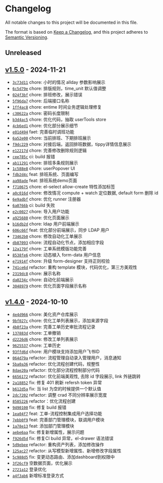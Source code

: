 # Changelog

All notable changes to this project will be documented in this file.

The format is based on [Keep a Changelog](https://keepachangelog.com/en/1.0.0/), and this project adheres to [Semantic Versioning](https://semver.org/spec/v2.0.0.html).

## Unreleased

## [v1.5.0](https://github.com/Duke1616/ecmdb-web/releases/tag/v1.5.0) - 2024-11-21

- [`3c73d11`](https://github.com/Duke1616/ecmdb-web/commit/3c73d1117147571396735f0f2433e9919e258040) chore: 小时的情况 allday 参数影响展示
- [`6c5d79e`](https://github.com/Duke1616/ecmdb-web/commit/6c5d79e75495221ea73c8f4b79a36091903fe7e7) chore: 排版规则，time_unit 默认值调整
- [`024f3bf`](https://github.com/Duke1616/ecmdb-web/commit/024f3bf088b22f305d5bdc6d4d07c8bf37ffaa5a) chore: 排班修改，展示错误
- [`5f96da7`](https://github.com/Duke1616/ecmdb-web/commit/5f96da78105bdbd896b3e3d1655ac41a2fc692ec) chore: 后端接口名称
- [`1ff4ac8`](https://github.com/Duke1616/ecmdb-web/commit/1ff4ac8d772e76f67822a23da714d3b390977ab7) chore: entime 时间业务逻辑处理修复
- [`c30622a`](https://github.com/Duke1616/ecmdb-web/commit/c30622a7fb4a802e0296199fe590297581fe0b10) chore: 密码长度限制
- [`b3d4ac5`](https://github.com/Duke1616/ecmdb-web/commit/b3d4ac56f8aafe47c7a2e913d548df1abe424899) chore: 优化代码，抽取 userTools store
- [`4cb6ed1`](https://github.com/Duke1616/ecmdb-web/commit/4cb6ed163b5bb70b4008bed52bec1da062fc7468) chore: 优化部分展示细节
- [`e01d494`](https://github.com/Duke1616/ecmdb-web/commit/e01d494333c9521a982468032338da03540521b2) faet: 完善临时调班功能
- [`6a52e00`](https://github.com/Duke1616/ecmdb-web/commit/6a52e00ea350dbd52055065f381ef47b003a95c6) chore: 当前排班、下期排班展示
- [`f9dc229`](https://github.com/Duke1616/ecmdb-web/commit/f9dc229f2db9d7503f0ef6195680ca4e1fa09002) chore: 对接后端，返回排班数据，tippy详情信息展示
- [`e12217d`](https://github.com/Duke1616/ecmdb-web/commit/e12217d97f915d90913e640e74cc99578528168a) chore: 完善修改删除规则逻辑
- [`cee785c`](https://github.com/Duke1616/ecmdb-web/commit/cee785cd62f32ddd70965a017e76cde4142ef72d) ci: build 报错
- [`ab11291`](https://github.com/Duke1616/ecmdb-web/commit/ab11291259d159f004ebb04fcffe7bc730dc68f4) chore: 排班多条规则展示
- [`1c588e8`](https://github.com/Duke1616/ecmdb-web/commit/1c588e81979e45a5ebd11d88a4fc1b1370162f1b) chore: userPopover UI
- [`fdb2d4c`](https://github.com/Duke1616/ecmdb-web/commit/fdb2d4c5ef495556965c9bef0eea5202dc8ccab4) feat: 排班系统、页面编写
- [`aa98ade`](https://github.com/Duke1616/ecmdb-web/commit/aa98ade4b0f9f875660a799bc8558cfda7564f5b) feat: 排班系统demo页面
- [`f710675`](https://github.com/Duke1616/ecmdb-web/commit/f71067503a53490975f9d7a8f36d69e2816f3a00) chore: el-select allow-create 特性添加标签
- [`a0c016d`](https://github.com/Duke1616/ecmdb-web/commit/a0c016d2e1766a5c14317a92bbd9000894af22b7) chore: 修改情况 compute + watch 定位数据, default form 删除 id
- [`6e9adbf`](https://github.com/Duke1616/ecmdb-web/commit/6e9adbf3a6a8699c168a9b10107876bf895f7ec6) chore: 优化 runner 注册器
- [`6a0766b`](https://github.com/Duke1616/ecmdb-web/commit/6a0766bf63c01eba4f5bb6fc21805304ee8feb8f) ci: build 失败
- [`e2c0027`](https://github.com/Duke1616/ecmdb-web/commit/e2c0027756b0110eecdea37680ce4def0ac5a2ed) chore: 导入用户功能
- [`a925680`](https://github.com/Duke1616/ecmdb-web/commit/a9256805943201edc412ef7221dd0cb3ad56e6a7) chore: 优化页面展示
- [`b16db2d`](https://github.com/Duke1616/ecmdb-web/commit/b16db2def3f4dd9a983a5fc1de09d10ccd4ccec4) chore: ldap 用户前端展示
- [`606c66f`](https://github.com/Duke1616/ecmdb-web/commit/606c66f7da6231a76bbadc6cf738bfdc21fa2b85) feat: 优化部分前端展示，同步 LDAP 用户
- [`73462b0`](https://github.com/Duke1616/ecmdb-web/commit/73462b086e6dd4608b38f5c6a9e72b0113b3c116) chore: 修改自动化工单展示
- [`db87093`](https://github.com/Duke1616/ecmdb-web/commit/db87093544e5048ff60d22b1cdcc136410f63e56) chore: 流程自动化节点，添加相应字段
- [`12a179f`](https://github.com/Duke1616/ecmdb-web/commit/12a179f422e06621b7e8ccb7e600fe6faee005db) chore: 工单系统模版功能完善
- [`8538fe6`](https://github.com/Duke1616/ecmdb-web/commit/8538fe637e4d40567c7f554af5d548dbf844a9a8) chore: 动态植入 form-data 用户信息
- [`e71914f`](https://github.com/Duke1616/ecmdb-web/commit/e71914ff41f0cdc61ba8125faf86c7a99943676d) chore: 升级 form-designer 支持正则校验
- [`741ce6d`](https://github.com/Duke1616/ecmdb-web/commit/741ce6d401f26204295de3feba13f49c0f09f29b) refactor: 重构 template 模块，代码优化，第三方美观性
- [`2319dc8`](https://github.com/Duke1616/ecmdb-web/commit/2319dc8ffe55099e6c3af2720fb03524505af072) chore: 展示名称
- [`da0234c`](https://github.com/Duke1616/ecmdb-web/commit/da0234c659725b3f373c7ab0e3d33e31b5d8e01c) chore: 自动化前端展示
- [`3048979`](https://github.com/Duke1616/ecmdb-web/commit/3048979b2b65770b28d290fa6b5a46d745920cc9) chore: 优化页面字段展示名称

## [v1.4.0](https://github.com/Duke1616/ecmdb-web/releases/tag/v1.4.0) - 2024-10-10

- [`4e4d966`](https://github.com/Duke1616/ecmdb-web/commit/4e4d966d36fa4956ffac817c3386e16d37118a75) chore: 美化资产仓库展示
- [`9bf027c`](https://github.com/Duke1616/ecmdb-web/commit/9bf027c5a5caf04030dd5d28d13b2b7736b8cdaa) chore: 优化工单列表展示，添加来源字段
- [`4b0f23a`](https://github.com/Duke1616/ecmdb-web/commit/4b0f23ac0783d5fa125b7c6a77a3040d2fec5855) chore: 完善工单历史审批流程记录
- [`137883d`](https://github.com/Duke1616/ecmdb-web/commit/137883dc348c506ff0bb2a3733a50e020774a038) chore: 工单撤销
- [`d2226d6`](https://github.com/Duke1616/ecmdb-web/commit/d2226d621f1e4c378bbb10deb035aa0ba49f7c62) chore: 修改工单列表展示
- [`9625537`](https://github.com/Duke1616/ecmdb-web/commit/9625537372e3f01818f6e5cf1fec7f42e3090386) chore: 工单历史
- [`93ffd6d`](https://github.com/Duke1616/ecmdb-web/commit/93ffd6d969f40abd8640f5ca7cbf80ea2c5fcc4e) chore: 用户模块支持添加用户飞书ID
- [`064d79a`](https://github.com/Duke1616/ecmdb-web/commit/064d79a93c6c2a9a995d2a0accd2a9b89a635f17) refactor: 流程管理自动录入管理用户，消息通知
- [`5ba0a36`](https://github.com/Duke1616/ecmdb-web/commit/5ba0a36505c74b1ae40782f2e289771480ca06bd) refactor: 优化流程创建代码，规整性
- [`8dae20a`](https://github.com/Duke1616/ecmdb-web/commit/8dae20a59238bb23fd7473aebd1787c9fdeddb64) refactor: 优化部分流程控制部分代码
- [`6656172`](https://github.com/Duke1616/ecmdb-web/commit/66561725f8c54c3c6d00cc7b312612dc2e700c46) refactor: 优化前端美观性, 去除 id 字段展示, link 外链跳转
- [`2a18852`](https://github.com/Duke1616/ecmdb-web/commit/2a1885266db4a43230262c44d49fced9720a074c) fix: 修复 401 刷新 refersh token 异常
- [`b612d5a`](https://github.com/Duke1616/ecmdb-web/commit/b612d5a7d629c608c0d172208d0cab100ac8a22b) fix: 当 list 为空的时候提供一个默认值
- [`2dc7202`](https://github.com/Duke1616/ecmdb-web/commit/2dc7202e11055ee4e24521c3d118b8264123267f) refactor: 调整 crad 不同分辨率展示宽度
- [`8585226`](https://github.com/Duke1616/ecmdb-web/commit/8585226a05fe791a29c7120a21c7b53c88065188) refactor：优化流程创建
- [`9490100`](https://github.com/Duke1616/ecmdb-web/commit/94901008ebce9bec608085594207a6245431f350) fix: 修复 build 报错
- [`1ea04f7`](https://github.com/Duke1616/ecmdb-web/commit/1ea04f7606d9dda27cfda2be2f544ae807573df5) feat: 工单-流程控制集成用户选择功能
- [`7ebb0f9`](https://github.com/Duke1616/ecmdb-web/commit/7ebb0f9c260d54ec563b5024b32ce6bfff0adf6e) feat: 完善部门管理模块，联调用户模块
- [`1a78e13`](https://github.com/Duke1616/ecmdb-web/commit/1a78e13b89a27dd150dc4dd0361245359c855044) feat: 添加部门管理模块
- [`aebe6aa`](https://github.com/Duke1616/ecmdb-web/commit/aebe6aa1ecdf96d04038e4a370dce6f46f8715cf) fix: 修复新增属性，展示问题
- [`f926d5d`](https://github.com/Duke1616/ecmdb-web/commit/f926d5d53773fe5e91e496cd73e94b24be089c80) fix: 修复CI build 异常，el-drawer 语法错误
- [`5d9ebee`](https://github.com/Duke1616/ecmdb-web/commit/5d9ebee1df61e256b3245ea575533871f33038ae) refactor: 重构资产列表，添加修改操作
- [`125ac27`](https://github.com/Duke1616/ecmdb-web/commit/125ac27324fed74cd8f735ea247f15099cc9cccb) refactor: 从写模型新增属性、新增修改字段属性
- [`5c988d5`](https://github.com/Duke1616/ecmdb-web/commit/5c988d5ea95f3072fd9190a2ed1d1c3a9f58830d) fix: 变更动态路由、添加dashboard到权限中
- [`3f26cf9`](https://github.com/Duke1616/ecmdb-web/commit/3f26cf96c925223c34a047bc54dd82e2e29c7729) 空数据页面，优化展示
- [`2721a12`](https://github.com/Duke1616/ecmdb-web/commit/2721a1260578860bdf8f4078b84cd5fbb835b4fe) 登录优化
- [`a4f3ab6`](https://github.com/Duke1616/ecmdb-web/commit/a4f3ab6de11817590a8cc3c6419be84278099473) 新增标准登录方式
